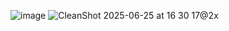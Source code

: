 ![image](https://github.com/user-attachments/assets/3ab02815-5df5-4a92-b018-612111ecc945)
![CleanShot 2025-06-25 at 16 30 17@2x](https://github.com/user-attachments/assets/a0abb83b-e56a-4d06-8b8a-5ce97f758752)
